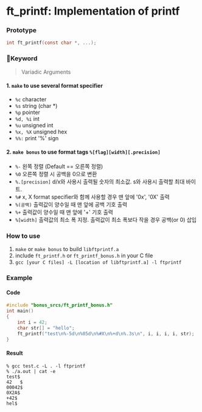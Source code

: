 # ft_printf: Implementation of printf

### Prototype
```c
int ft_printf(const char *, ...);
```

### 🎯Keyword
> Variadic Arguments

#### 1. ```make``` to use several format specifier
- ```%c``` character
- ```%s``` string (char *)
- ```%p``` pointer
- ```%d, %i``` int
- ```%u``` unsigned int
- ```%x, %X``` unsigned hex
- ```%%:``` print '%' sign
#### 2. ```make bonus``` to use format tags ```%[flag][width][.precision]```
- ```%-``` 왼쪽 정렬 (Default == 오른쪽 정렬)
- ```%0``` 오른쪽 정렬 시 공백을 0으로 변환
- ```%.[precision]``` d/x와 사용시 출력될 숫자의 최소값. s와 사용시 출력할 최대 바이트. 
- ```%#``` x, X format specifier와 함께 사용할 경우 맨 앞에 '0x', '0X' 출력
- ```%(공백)``` 출력값이 양수일 때 맨 앞에 공백 기호 출력
- ```%+``` 출력값이 양수일 때 맨 앞에 '+' 기호 출력
- ```%[width]``` 출력값의 최소 폭 지정. 출력값이 최소 폭보다 작을 경우 공백(or 0) 삽입

### How to use
1. ```make``` or ```make bonus``` to build ```libftprintf.a```
2. include ```ft_printf.h``` or ```ft_printf_bonus.h``` in your C file
3. ```gcc [your C files] -L [location of libftprintf.a] -l ftprintf```

### Example

#### Code
```c
#include "bonus_srcs/ft_printf_bonus.h"
int main()
{
	int i = 42;
	char str[] = "hello";
	ft_printf("test\n%-5d\n%05d\n%#X\n%+d\n%.3s\n", i, i, i, i, str);
}
```
#### Result
```
% gcc test.c -L . -l ftprintf
% ./a.out | cat -e           
test$
42   $
00042$
0X2A$
+42$
hel$
```